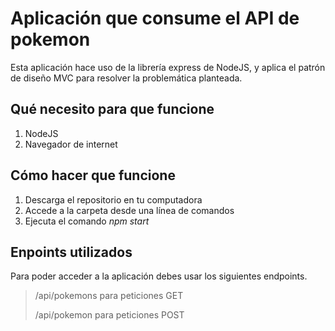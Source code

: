 # Aplicación que consume el API de pokemon

Esta aplicación hace uso de la librería express de NodeJS, y aplica el patrón de diseño MVC para resolver la problemática planteada.

## Qué necesito para que funcione
1. NodeJS
2. Navegador de internet

## Cómo hacer que funcione
1. Descarga el repositorio en tu computadora
2. Accede a la carpeta desde una línea de comandos
3. Ejecuta el comando *npm start*

## Enpoints utilizados
Para poder acceder a la aplicación debes usar los siguientes endpoints.

> /api/pokemons para peticiones GET
>
> /api/pokemon para peticiones POST